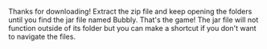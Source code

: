 Thanks for downloading!
Extract the zip file and keep opening the folders until you find the jar file named Bubbly. That's the game!
The jar file will not function outside of its folder but you can make a shortcut if you don't want to navigate the files.
